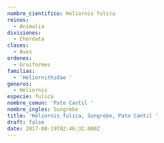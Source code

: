 ```yaml
---
nombre_cientifico: Heliornis fulica
reinos:
  - Animalia
divisiones:
  - Chordata
clases:
  - Aves
ordenes:
  - Gruiformes
familias:
  - 'Heliornithidae '
generos:
  - Heliornis
especie: fulica
nombre_comun: 'Pato Cantil '
nombre_ingles: Sungrebe
title: 'Heliornis fulica, Sungrebe, Pato Cantil '
draft: false
date: 2017-08-19T02:46:32.000Z
---
```


